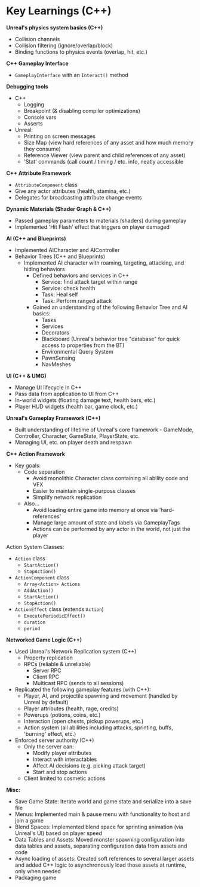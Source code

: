 # Key Learnings (C++)

**Unreal's physics system basics (C++)**

* Collision channels
* Collision filtering (ignore/overlap/block)
* Binding functions to physics events (overlap, hit, etc.)

**C++ Gameplay Interface**

* `GameplayInterface` with an `Interact()` method

**Debugging tools**

* C++
  * Logging
  * Breakpoint (& disabling compiler optimizations)
  * Console vars
  * Asserts
* Unreal:
  * Printing on screen messages
  * Size Map (view hard references of any asset and how much memory they consume)
  * Reference Viewer (view parent and child references of any asset)
  * 'Stat' commands (call count / timing / etc. info, neatly accessible

**C++ Attribute Framework**

* `AttributeComponent` class
* Give any actor attributes (health, stamina, etc.)
* Delegates for broadcasting attribute change events

**Dynamic Materials (Shader Graph & C++)**

* Passed gameplay parameters to materials (shaders) during gameplay
* Implemented 'Hit Flash' effect that triggers on player damaged

**AI (C++ and Blueprints)**

* Implemented AICharacter and AIController
* Behavior Trees (C++ and Blueprints)
  * Implemented AI character with roaming, targeting, attacking, and hiding behaviors
    * Defined behaviors and services in C++
      * Service: find attack target within range
      * Service: check health
      * Task: Heal self
      * Task: Perform ranged attack
    * Gained an understanding of the following Behavior Tree and AI basics:
      * Tasks
      * Services
      * Decorators
      * Blackboard (Unreal's behavior tree "database" for quick access to properties from the BT)
      * Environmental Query System
      * PawnSensing
      * NavMeshes

**UI (C++ & UMG)**

* Manage UI lifecycle in C++
* Pass data from application to UI from C++
* In-world widgets (floating damage text, health bars, etc.)
* Player HUD widgets (health bar, game clock, etc.)

**Unreal's Gameplay Framework (C++)**

* Built understanding of lifetime of Unreal's core framework - GameMode, Controller, Character, GameState, PlayerState, etc.
* Managing UI, etc. on player death and respawn

**C++ Action Framework**

* Key goals:
  * Code separation
    * Avoid monolithic Character class containing all ability code and VFX
    * Easier to maintain single-purpose classes
    * Simplify network replication
  * Also...
    * Avoid loading entire game into memory at once via 'hard-references'
    * Manage large amount of state and labels via GameplayTags
    * Actions can be performed by any actor in the world, not just the player

Action System Classes:

* `Action` class
  * `StartAction()`
  * `StopAction()`
* `ActionComponent` class
  * `Array<Action> Actions`
  * `AddAction()`
  * `StartAction()`
  * `StopAction()`
* `ActionEffect` class (extends `Action`)
  * `ExecutePeriodicEffect()`
  * `duration`
  * `period`

**Networked Game Logic (C++)**

* Used Unreal's Network Replication system (C++)
  * Property replication
  * RPCs (reliable & unreliable)
    * Server RPC
    * Client RPC
    * Multicast RPC (sends to all sessions)
* Replicated the following gameplay features (with C++):
  * Player, AI, and projectile spawning and movement (handled by Unreal by default)
  * Player attributes (health, rage, credits)
  * Powerups (potions, coins, etc.)
  * Interaction (open chests, pickup powerups, etc.)
  * Action system (all abilities including attacks, sprinting, buffs, 'burning' effect, etc.)
* Enforced server authority (C++)
  * Only the server can:
    * Modify player attributes
    * Interact with interactables
    * Affect AI decisions (e.g. picking attack target)
    * Start and stop actions
  * Client limited to cosmetic actions

**Misc:**

* Save Game State: Iterate world and game state and serialize into a save file
* Menus: Implemented main & pause menu with functionality to host and join a game
* Blend Spaces: Implemented blend space for sprinting animation (via Unreal's UI) based on player speed
* Data Tables and Assets: Moved monster spawning configuration into data tables and assets, separating configuration data from assets and code
* Async loading of assets: Created soft references to several larger assets and added C++ logic to asynchronously load those assets at runtime, only when needed
* Packaging game

